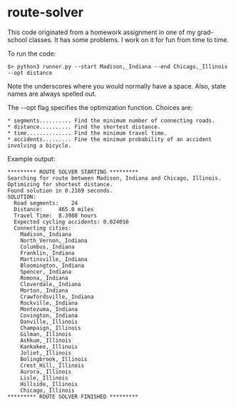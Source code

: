 # route-solver

This code originated from a homework assignment in one of my grad-school classes. It has some problems. I work on it for fun from time to time.

To run the code:

    $> python3 runner.py --start Madison,_Indiana --end Chicago,_Illinois --opt distance

Note the underscores where you would normally have a space. Also, state names are always spelled out.

The --opt flag specifies the optimization function. Choices are:

    * segments.......... Find the minimum number of connecting roads.
    * distance.......... Find the shortest distance.
    * time.............. Find the minimum travel time.
    * accidents......... Fine the minimum probability of an accident involving a bicycle.
    
Example output:

    ********* ROUTE SOLVER STARTING *********
    Searching for route between Madison, Indiana and Chicago, Illinois.
    Optimizing for shortest distance.
    Found solution in 0.2169 seconds.
    SOLUTION:
      Road segments:	24
      Distance: 	465.0 miles
      Travel Time:	8.3988 hours
      Expected cycling accidents: 0.024016
      Connecting cities:
        Madison,_Indiana
        North_Vernon,_Indiana
        Columbus,_Indiana
        Franklin,_Indiana
        Martinsville,_Indiana
        Bloomington,_Indiana
        Spencer,_Indiana
        Romona,_Indiana
        Cloverdale,_Indiana
        Morton,_Indiana
        Crawfordsville,_Indiana
        Rockville,_Indiana
        Montezuma,_Indiana
        Covington,_Indiana
        Danville,_Illinois
        Champaign,_Illinois
        Gilman,_Illinois
        Ashkum,_Illinois
        Kankakee,_Illinois
        Joliet,_Illinois
        Bolingbrook,_Illinois
        Crest_Hill,_Illinois
        Aurora,_Illinois
        Lisle,_Illinois
        Hillside,_Illinois
        Chicago,_Illinois
    ********* ROUTE SOLVER FINISHED *********


